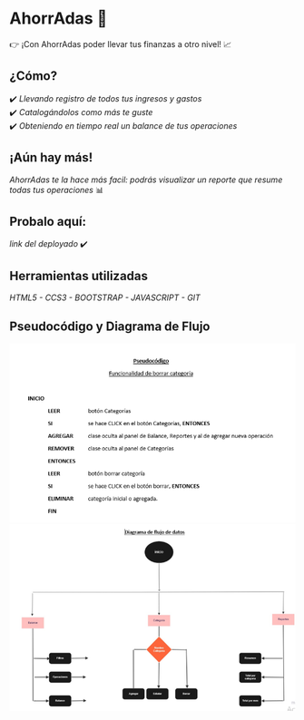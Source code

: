 # AhorrAdas :money_with_wings:
:point_right: ¡Con AhorrAdas poder llevar tus finanzas a otro nivel! :chart_with_upwards_trend:

## ¿Cómo?  
:heavy_check_mark: *Llevando registro de todos tus ingresos y gastos*  
:heavy_check_mark: *Catalogándolos como más te guste*  
:heavy_check_mark: *Obteniendo en tiempo real un balance de tus operaciones*  

## ¡Aún hay más! ##
*AhorrAdas te la hace más facil: podrás visualizar un reporte que resume todas tus operaciones* :bar_chart:

## Probalo aquí: ##    
*link del deployado* :heavy_check_mark:

## Herramientas utilizadas ##    
*HTML5 - CCS3 - BOOTSTRAP - JAVASCRIPT - GIT*

## Pseudocódigo y Diagrama de Flujo ##    

![Pseudocódigo](https://github.com/RocioCodo/AhorrAdas/blob/pseudocodigo-y-dfd/pseudocodigo.PNG)
![Diagrama de Flujo](https://github.com/RocioCodo/AhorrAdas/blob/pseudocodigo-y-dfd/diagrama-de-flujo.PNG)
